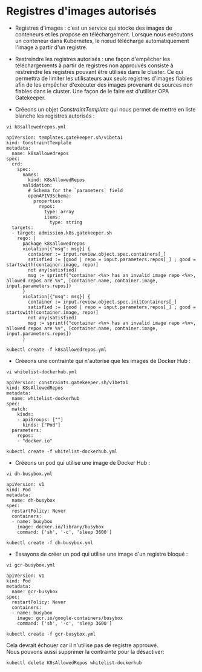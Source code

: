 # Registres d'images autorisés
- Registres d'images : c'est un service qui stocke des images de conteneurs et les propose en téléchargement. Lorsque nous exécutons un conteneur dans Kubernetes, le nœud télécharge automatiquement l'image à partir d'un registre.

- Restreindre les registres autorisés : une façon d'empêcher les téléchargements à partir de registres non approuvés consiste à restreindre les registres pouvant être utilisés dans le cluster. Ce qui permettra de limiter les utilisateurs aux seuls registres d'images fiables afin de les empêcher d'exécuter des images provenant de sources non fiables dans le cluster. Une façon de le faire est d'utiliser OPA Gatekeeper.

- Créeons un objet *ConstraintTemplate* qui nous permet de mettre en liste blanche les registres autorisés :
```
vi k8sallowedrepos.yml
```

```
apiVersion: templates.gatekeeper.sh/v1beta1
kind: ConstraintTemplate
metadata:
  name: k8sallowedrepos
spec:
  crd:
    spec:
      names:
        kind: K8sAllowedRepos
      validation:
        # Schema for the `parameters` field
        openAPIV3Schema:
          properties:
            repos:
              type: array
              items:
                type: string
  targets:
  - target: admission.k8s.gatekeeper.sh
    rego: |
      package k8sallowedrepos
      violation[{"msg": msg}] {
        container := input.review.object.spec.containers[_]
        satisfied := [good | repo = input.parameters.repos[_] ; good = startswith(container.image, repo)]
        not any(satisfied)
        msg := sprintf("container <%v> has an invalid image repo <%v>, allowed repos are %v", [container.name, container.image, input.parameters.repos])
      }
      violation[{"msg": msg}] {
        container := input.review.object.spec.initContainers[_]
        satisfied := [good | repo = input.parameters.repos[_] ; good = startswith(container.image, repo)]
        not any(satisfied)
        msg := sprintf("container <%v> has an invalid image repo <%v>, allowed repos are %v", [container.name, container.image, input.parameters.repos])
      }      
```

```
kubectl create -f k8sallowedrepos.yml
```

- Créeons une contrainte qui n'autorise que les images de Docker Hub :
```
vi whitelist-dockerhub.yml
```

```
apiVersion: constraints.gatekeeper.sh/v1beta1
kind: K8sAllowedRepos
metadata:
  name: whitelist-dockerhub
spec:
  match:
    kinds:
    - apiGroups: [""]
      kinds: ["Pod"]
  parameters:
    repos:
    - "docker.io"
```

```
kubectl create -f whitelist-dockerhub.yml
```

- Créeons un pod qui utilise une image de Docker Hub :
```
vi dh-busybox.yml
```

```
apiVersion: v1
kind: Pod
metadata:
  name: dh-busybox
spec:
  restartPolicy: Never
  containers:
  - name: busybox
    image: docker.io/library/busybox
    command: ['sh', '-c', 'sleep 3600']
```

```
kubectl create -f dh-busybox.yml
```

- Essayons de créer un pod qui utilise une image d'un registre bloqué :
```
vi gcr-busybox.yml
```

```
apiVersion: v1
kind: Pod
metadata:
  name: gcr-busybox
spec:
  restartPolicy: Never
  containers:
  - name: busybox
    image: gcr.io/google-containers/busybox
    command: ['sh', '-c', 'sleep 3600']
```

```
kubectl create -f gcr-busybox.yml
```

Cela devrait échouer car il n'utilise pas de registre approuvé.
<br>
Nous pouvons aussi supprimer la contrainte pour la désactiver:
```
kubectl delete K8sAllowedRepos whitelist-dockerhub
```